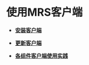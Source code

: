 # 使用MRS客户端<a name="mrs_01_0088"></a>

-   **[安装客户端](安装客户端.md)**  

-   **[更新客户端](更新客户端.md)**  

-   **[各组件客户端使用实践](各组件客户端使用实践.md)**  


